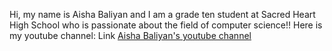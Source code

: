 Hi, my name is Aisha Baliyan and I am a grade ten student at Sacred Heart High School who is passionate about the field of computer science!!
Here is my youtube channel: Link [Aisha Baliyan's youtube channel](https://www.youtube.com/@aishabaliyan3239)
